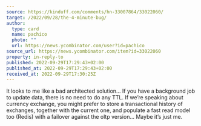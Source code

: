 ```yaml
---
source: https://kinduff.com/comments/hn-33007864/33022060/
target: /2022/09/28/the-4-minute-bug/
author:
  type: card
  name: pachico
  photo: ""
  url: https://news.ycombinator.com/user?id=pachico
source_url: https://news.ycombinator.com/item?id=33022060
property: in-reply-to
published: 2022-09-29T17:29:43+02:00
published_at: 2022-09-29T17:29:43+02:00
received_at: 2022-09-29T17:30:25Z
---
```


It looks to me like a bad architected solution…
If you have a background job to update data, there is no need to do any TTL.
If we’re speaking about currency exchange, you might prefer to store a transactional history of exchanges, together with the current one, and populate a fast read model too (Redis) with a failover against the oltp version…
Maybe it’s just me.